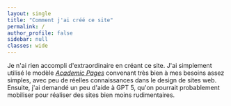 ```yaml
---
layout: single
title: "Comment j'ai créé ce site"
permalink: /
author_profile: false
sidebar: null
classes: wide
---
```


Je n'ai rien accompli d'extraordinaire en créant ce site. J'ai simplement utilisé le modèle [*Academic Pages*](https://github.com/academicpages/academicpages.github.io)
convenant très bien à mes besoins assez simples, avec peu de réelles connaissances dans le design de sites web. Ensuite, j'ai demandé un peu d'aide à GPT 5, qu'on
pourrait probablement mobiliser pour réaliser des sites bien moins rudimentaires.
